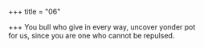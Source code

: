 +++
title = "06"

+++
You bull who give in every way, uncover yonder pot  
for us, since you are one who cannot be repulsed.  